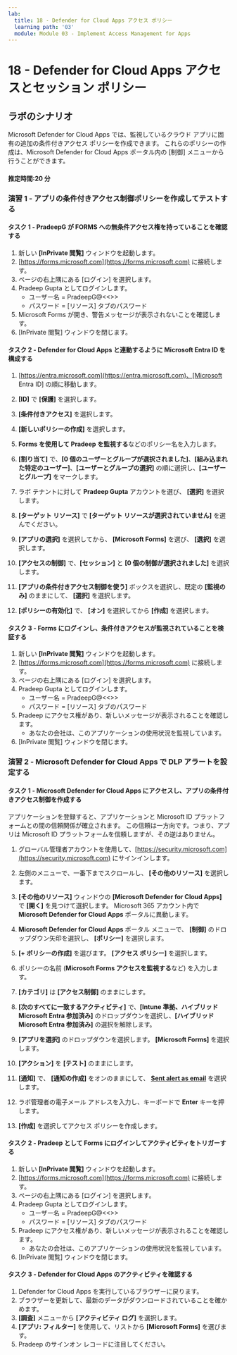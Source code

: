 ```yaml
---
lab:
  title: 18 - Defender for Cloud Apps アクセス ポリシー
  learning path: '03'
  module: Module 03 - Implement Access Management for Apps
---
```


# 18 - Defender for Cloud Apps アクセスとセッション ポリシー

## ラボのシナリオ

Microsoft Defender for Cloud Apps では、監視しているクラウド アプリに固有の追加の条件付きアクセス ポリシーを作成できます。  これらのポリシーの作成は、Microsoft Defender for Cloud Apps ポータル内の [制御] メニューから行うことができます。

#### 推定時間:20 分

### 演習 1 - アプリの条件付きアクセス制御ポリシーを作成してテストする

#### タスク 1 - PradeepG が FORMS への無条件アクセス権を持っていることを確認する

1. 新しい **[InPrivate 閲覧]** ウィンドウを起動します。
2. [https://forms.microsoft.com](https://forms.microsoft.com) に接続します。
3. ページの右上隅にある [ログイン] を選択します。
4. Pradeep Gupta としてログインします。
   - ユーザー名 = PradeepG@<<<your lab hoster provided domain>>>
   - パスワード = [リソース] タブのパスワード
5. Microsoft Forms が開き、警告メッセージが表示されないことを確認します。
6. [InPrivate 閲覧] ウィンドウを閉じます。

#### タスク 2 - Defender for Cloud Apps と連動するように Microsoft Entra ID を構成する

1. [https://entra.microsoft.com](https://entra.microsoft.com)、[Microsoft Entra ID] の順に移動します。

2. **[ID]** で **[保護]** を選択します。

3. **[条件付きアクセス]** を選択します。

4. **[新しいポリシーの作成]** を選択します。

5. **Forms を使用して Pradeep を監視する**などのポリシー名を入力します。

6. **[割り当て]** で、**[0 個のユーザーとグループが選択されました]**、**[組み込まれた特定のユーザー]**、**[ユーザーとグループの選択]** の順に選択し、**[ユーザーとグループ]** をマークします。

7. ラボ テナントに対して **Pradeep Gupta** アカウントを選び、 **[選択]** を選択します。

8. **[ターゲット リソース]** で **[ターゲット リソースが選択されていません]** を選んでください。

9. **[アプリの選択]** を選択してから、 **[Microsoft Forms]** を選び、 **[選択]** を選択します。 

10. **[アクセスの制御]** で、**[セッション]** と **[0 個の制御が選択されました]** を選択します。

11. **[アプリの条件付きアクセス制御を使う]** ボックスを選択し、既定の **[監視のみ]** のままにして、 **[選択]** を選択します。

12. **[ポリシーの有効化]** で、 **[オン]** を選択してから **[作成]** を選択します。

#### タスク 3 - Forms にログインし、条件付きアクセスが監視されていることを検証する

1. 新しい **[InPrivate 閲覧]** ウィンドウを起動します。
2. [https://forms.microsoft.com](https://forms.microsoft.com) に接続します。
3. ページの右上隅にある [ログイン] を選択します。
4. Pradeep Gupta としてログインします。
   - ユーザー名 = PradeepG@<<<your lab hoster provided domain>>>
   - パスワード = [リソース] タブのパスワード
5. Pradeep にアクセス権があり、新しいメッセージが表示されることを確認します。
   - あなたの会社は、このアプリケーションの使用状況を監視しています。
6. [InPrivate 閲覧] ウィンドウを閉じます。

### 演習 2 - Microsoft Defender for Cloud Apps で DLP アラートを設定する

#### タスク 1 - Microsoft Defender for Cloud Apps にアクセスし、アプリの条件付きアクセス制御を作成する

アプリケーションを登録すると、アプリケーションと Microsoft ID プラットフォームとの間の信頼関係が確立されます。 この信頼は一方向です。つまり、アプリは Microsoft ID プラットフォームを信頼しますが、その逆はありません。

1. グローバル管理者アカウントを使用して、[https://security.microsoft.com](https://security.microsoft.com) にサインインします。

1. 左側のメニューで、一番下までスクロールし、 **[その他のリソース]** を選択します。

1. **[その他のリソース]** ウィンドウの **[Microsoft Defender for Cloud Apps]** で **[開く]** を見つけて選択します。  Microsoft 365 アカウント内で **Microsoft Defender for Cloud Apps** ポータルに異動します。

1. **Microsoft Defender for Cloud Apps** ポータル メニューで、 **[制御]** のドロップダウン矢印を選択し、 **[ポリシー]** を選択します。

1. **[+ ポリシーの作成]** を選びます。 **[アクセス ポリシー]** を選択します。

1. ポリシーの名前 (**Microsoft Forms アクセスを監視する**など) を入力します。

1. **[カテゴリ]** は **[アクセス制御]** のままにします。

1. **[次のすべてに一致するアクティビティ]** で、**[Intune 準拠、ハイブリッド Microsoft Entra 参加済み]** のドロップダウンを選択し、**[ハイブリッド Microsoft Entra 参加済み]** の選択を解除します。

1. **[アプリを選択]** のドロップダウンを選択します。  **[Microsoft Forms]** を選択します。

1. **[アクション]** を **[テスト]** のままにします。

1. **[通知]** で、 **[通知の作成]** をオンのままにして、 **[Sent alert as email](電子メールとして送信済みの通知)** を選択します。

1. ラボ管理者の電子メール アドレスを入力し、キーボードで **Enter** キーを押します。

1. **[作成]** を選択してアクセス ポリシーを作成します。

#### タスク 2 - Pradeep として Forms にログインしてアクティビティをトリガーする

1. 新しい **[InPrivate 閲覧]** ウィンドウを起動します。
2. [https://forms.microsoft.com](https://forms.microsoft.com) に接続します。
3. ページの右上隅にある [ログイン] を選択します。
4. Pradeep Gupta としてログインします。
   - ユーザー名 = PradeepG@<<<your lab hoster provided domain>>>
   - パスワード = [リソース] タブのパスワード
5. Pradeep にアクセス権があり、新しいメッセージが表示されることを確認します。
   - あなたの会社は、このアプリケーションの使用状況を監視しています。
6. [InPrivate 閲覧] ウィンドウを閉じます。

#### タスク 3 - Defender for Cloud Apps のアクティビティを確認する

1. Defender for Cloud Apps を実行しているブラウザーに戻ります。
2. ブラウザーを更新して、最新のデータがダウンロードされていることを確かめます。
3. **[調査]** メニューから **[アクティビティ ログ]** を選択します。
4. **[アプリ: フィルター]** を使用して、リストから **[Microsoft Forms]** を選びます。
5. Pradeep のサインオン レコードに注目してください。
